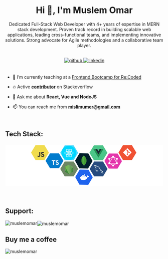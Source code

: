 <h1 align="center">Hi 👋, I'm Muslem Omar</h1>
<p align="center">Dedicated Full-Stack Web Developer with 4+ years of expertise in MERN stack development. Proven track record in building scalable web applications, leading cross-functional teams, and implementing innovative solutions. Strong advocate for Agile methodologies and a collaborative team player.</p>
<br>

<div align="center">
<a href="https://github.com/muslemomar" target="_blank">
<img src=https://img.shields.io/badge/github-%2324292e.svg?&style=for-the-badge&logo=github&logoColor=white alt=github style="margin-bottom: 5px;" />
</a>
<a href="https://www.linkedin.com/in/muslem-omar/" target="_blank">
<img src=https://img.shields.io/badge/linkedin-%231E77B5.svg?&style=for-the-badge&logo=linkedin&logoColor=white alt=linkedin style="margin-bottom: 5px;" />
</a>
</div>  
<br>

- 🔭 I’m currently teaching at a [Frontend Bootcamp for Re:Coded](https://www.re-coded.com/immersive-course/frontend-web-development)

- 🔥 Active [**contributor**](https://stackoverflow.com/users/8731231/muslem-omar) on Stackoverflow

- 💬 Ask me about **React, Vue and NodeJS**

- 📫 You can reach me from **mislimumer@gmail.com**

<br>

<h2 align="left">Tech Stack:</h2>
<h3 align="center">
<img src="https://github.com/muslemomar/muslemomar/blob/main/tech-stack-02.png" alt="stacks"/>
</h3>
<br>
<h2 align="left">Support:</h2>

<p><img align="left" src="https://github-readme-stats.vercel.app/api/top-langs?username=muslemomar&show_icons=true&locale=en&layout=compact" alt="muslemomar" /></p>

<p><img align="center" src="https://github-readme-stats.vercel.app/api?username=muslemomar&show_icons=true" alt="muslemomar" /></p>

<h2 align="left">Buy me a coffee</h2>

<p><a href="https://www.buymeacoffee.com/muslemomar"> <img align="left" src="https://cdn.buymeacoffee.com/buttons/v2/default-yellow.png" height="50" width="210" alt="muslemomar" /></a></p><br><br>

